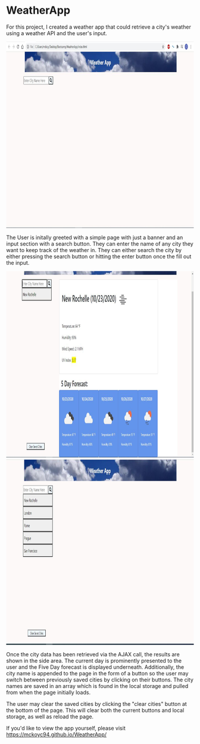 # WeatherApp

For this project, I created a weather app that could retrieve a city's weather using a weather API and the user's input. 

<img src = "Screenshots\basePage.JPG" alt="Starting Page" width = "1000px" height = "500px">

The User is initally greeted with a simple page with just a banner and an input section with a search button. They can enter the name of
any city they want to keep track of the weather in. They can either search the city by either pressing the search button or hitting the 
enter button once the fill out the input. 

<img src = "Screenshots\First_City_Entered.JPG" alt = "Results of Search" width = "1000px" height = "500px">
<img src = "Screenshots\Reload_with_saved_cities.JPG" alt = "Page Upon Reload" width = "1000px" height = "500px">

Once the city data has been retrieved via the AJAX call, the results are shown in the side area. The current day is prominently presented to the user and the Five Day forecast is displayed underneath. Additionally, the city name is appended to the page in the form of a button so the user may switch between previously saved cities by clicking on their buttons. The city names are saved in an array which is found in the local storage and pulled from when the page initially loads. 

The user may clear the saved cities by clicking the "clear cities" button at the bottom of the page. This will clear both the current buttons and local storage, as well as reload the page. 

If you'd like to view the app yourself, please visit https://mckoyc94.github.io/WeatherApp/